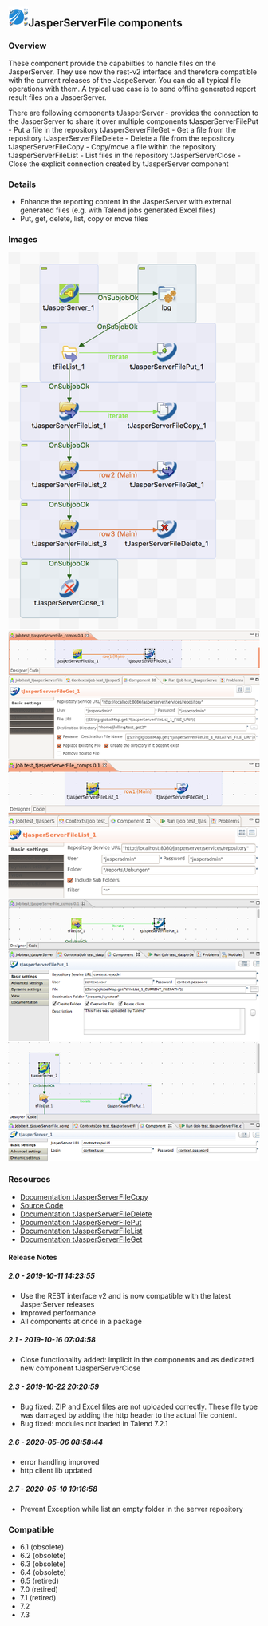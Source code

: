 ## <img src='./logo.jpg' width='40' height='40'>JasperServerFile components

### Overview
These component provide the capabilties to handle files on the JasperServer.
They use now the rest-v2 interface and therefore compatible with the current releases of the JaspeServer.
You can do all typical file operations with them.
A typical use case is to send offline generated report result files on a JasperServer.

There are following components
tJasperServer - provides the connection to the JasperServer to share it over multiple components
tJasperServerFilePut - Put a file in the repository
tJasperServerFileGet - Get a file from the repository
tJasperServerFileDelete - Delete a file from the repository
tJasperServerFileCopy - Copy/move a file within the repository
tJasperServerFileList - List files in the repository
tJasperServerClose - Close the explicit connection created by tJasperServer component
### Details
* Enhance the reporting content in the JasperServer with external generated files (e.g. with Talend jobs generated Excel files)
* Put, get, delete, list, copy or move files
### Images
<a href='./screenshots/v_2.7__25.jpg'><img src='./screenshots/v_2.7__25.jpg' ></a>
<a href='./screenshots/v_2.7__24.jpg'><img src='./screenshots/v_2.7__24.jpg' ></a>
<a href='./screenshots/v_2.7__23.jpg'><img src='./screenshots/v_2.7__23.jpg' ></a>
<a href='./screenshots/v_2.7__22.jpg'><img src='./screenshots/v_2.7__22.jpg' ></a>
<a href='./screenshots/v_2.7__21.jpg'><img src='./screenshots/v_2.7__21.jpg' ></a>


### Resources
 * <a href=https://github.com/jlolling/talendcomp_tJasperServerFile/blob/master/doc/tJasperServerFileCopy.pdf>Documentation tJasperServerFileCopy</a>
 * <a href=https://github.com/jlolling/talendcomp_tJasperServerFile>Source Code</a>
 * <a href=https://github.com/jlolling/talendcomp_tJasperServerFile/blob/master/doc/tJasperServerFileDelete.pdf>Documentation tJasperServerFileDelete</a>
 * <a href=https://github.com/jlolling/talendcomp_tJasperServerFile/blob/master/doc/tJasperServerFilePut.pdf>Documentation tJasperServerFilePut</a>
 * <a href=https://github.com/jlolling/talendcomp_tJasperServerFile/blob/master/doc/tJasperServerFileList.pdf>Documentation tJasperServerFileList</a>
 * <a href=https://github.com/jlolling/talendcomp_tJasperServerFile/blob/master/doc/tJasperServerFileGet.pdf>Documentation tJasperServerFileGet</a>

#### Release Notes

##### 2.0 - 2019-10-11 14:23:55
* Use the REST interface v2 and is now compatible with the latest JasperServer releases
* Improved performance
* All components at once in a package
##### 2.1 - 2019-10-16 07:04:58
* Close functionality added: implicit in the components and as dedicated new component tJasperServerClose
##### 2.3 - 2019-10-22 20:20:59
* Bug fixed: ZIP and Excel files are not uploaded correctly. These file type was damaged by adding the http header to the actual file content.
* Bug fixed: modules not loaded in Talend 7.2.1
##### 2.6 - 2020-05-06 08:58:44
* error handling improved
* http client lib updated
##### 2.7 - 2020-05-10 19:16:58
* Prevent Exception while list an empty folder in the server repository
### Compatible
 -  6.1 (obsolete)
 -   6.2 (obsolete)
 -   6.3 (obsolete)
 -   6.4 (obsolete)
 -  6.5 (retired)
 -  7.0 (retired)
 -  7.1 (retired)
 - 7.2
 - 7.3